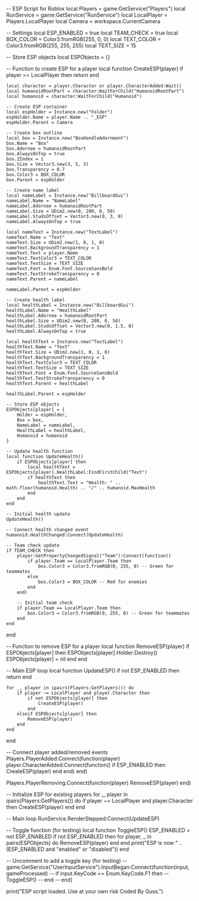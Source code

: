 -- ESP Script for Roblox
local Players = game:GetService("Players")
local RunService = game:GetService("RunService")
local LocalPlayer = Players.LocalPlayer
local Camera = workspace.CurrentCamera

-- Settings
local ESP_ENABLED = true
local TEAM_CHECK = true
local BOX_COLOR = Color3.fromRGB(255, 0, 0)
local TEXT_COLOR = Color3.fromRGB(255, 255, 255)
local TEXT_SIZE = 15

-- Store ESP objects
local ESPObjects = {}

-- Function to create ESP for a player
local function CreateESP(player)
    if player == LocalPlayer then return end
    
    local character = player.Character or player.CharacterAdded:Wait()
    local humanoidRootPart = character:WaitForChild("HumanoidRootPart")
    local humanoid = character:WaitForChild("Humanoid")
    
    -- Create ESP container
    local espHolder = Instance.new("Folder")
    espHolder.Name = player.Name .. "_ESP"
    espHolder.Parent = Camera
    
    -- Create box outline
    local box = Instance.new("BoxHandleAdornment")
    box.Name = "Box"
    box.Adornee = humanoidRootPart
    box.AlwaysOnTop = true
    box.ZIndex = 1
    box.Size = Vector3.new(3, 5, 3)
    box.Transparency = 0.7
    box.Color3 = BOX_COLOR
    box.Parent = espHolder
    
    -- Create name label
    local nameLabel = Instance.new("BillboardGui")
    nameLabel.Name = "NameLabel"
    nameLabel.Adornee = humanoidRootPart
    nameLabel.Size = UDim2.new(0, 200, 0, 50)
    nameLabel.StudsOffset = Vector3.new(0, 3, 0)
    nameLabel.AlwaysOnTop = true
    
    local nameText = Instance.new("TextLabel")
    nameText.Name = "Text"
    nameText.Size = UDim2.new(1, 0, 1, 0)
    nameText.BackgroundTransparency = 1
    nameText.Text = player.Name
    nameText.TextColor3 = TEXT_COLOR
    nameText.TextSize = TEXT_SIZE
    nameText.Font = Enum.Font.SourceSansBold
    nameText.TextStrokeTransparency = 0
    nameText.Parent = nameLabel
    
    nameLabel.Parent = espHolder
    
    -- Create health label
    local healthLabel = Instance.new("BillboardGui")
    healthLabel.Name = "HealthLabel"
    healthLabel.Adornee = humanoidRootPart
    healthLabel.Size = UDim2.new(0, 200, 0, 50)
    healthLabel.StudsOffset = Vector3.new(0, 1.5, 0)
    healthLabel.AlwaysOnTop = true
    
    local healthText = Instance.new("TextLabel")
    healthText.Name = "Text"
    healthText.Size = UDim2.new(1, 0, 1, 0)
    healthText.BackgroundTransparency = 1
    healthText.TextColor3 = TEXT_COLOR
    healthText.TextSize = TEXT_SIZE
    healthText.Font = Enum.Font.SourceSansBold
    healthText.TextStrokeTransparency = 0
    healthText.Parent = healthLabel
    
    healthLabel.Parent = espHolder
    
    -- Store ESP objects
    ESPObjects[player] = {
        Holder = espHolder,
        Box = box,
        NameLabel = nameLabel,
        HealthLabel = healthLabel,
        Humanoid = humanoid
    }
    
    -- Update health function
    local function UpdateHealth()
        if ESPObjects[player] then
            local healthText = ESPObjects[player].HealthLabel:FindFirstChild("Text")
            if healthText then
                healthText.Text = "Health: " .. math.floor(humanoid.Health) .. "/" .. humanoid.MaxHealth
            end
        end
    end
    
    -- Initial health update
    UpdateHealth()
    
    -- Connect health changed event
    humanoid.HealthChanged:Connect(UpdateHealth)
    
    -- Team check update
    if TEAM_CHECK then
        player:GetPropertyChangedSignal("Team"):Connect(function()
            if player.Team == LocalPlayer.Team then
                box.Color3 = Color3.fromRGB(0, 255, 0) -- Green for teammates
            else
                box.Color3 = BOX_COLOR -- Red for enemies
            end
        end)
        
        -- Initial team check
        if player.Team == LocalPlayer.Team then
            box.Color3 = Color3.fromRGB(0, 255, 0) -- Green for teammates
        end
    end
end

-- Function to remove ESP for a player
local function RemoveESP(player)
    if ESPObjects[player] then
        ESPObjects[player].Holder:Destroy()
        ESPObjects[player] = nil
    end
end

-- Main ESP loop
local function UpdateESP()
    if not ESP_ENABLED then return end
    
    for _, player in ipairs(Players:GetPlayers()) do
        if player ~= LocalPlayer and player.Character then
            if not ESPObjects[player] then
                CreateESP(player)
            end
        elseif ESPObjects[player] then
            RemoveESP(player)
        end
    end
end

-- Connect player added/removed events
Players.PlayerAdded:Connect(function(player)
    player.CharacterAdded:Connect(function()
        if ESP_ENABLED then
            CreateESP(player)
        end
    end)
end)

Players.PlayerRemoving:Connect(function(player)
    RemoveESP(player)
end)

-- Initialize ESP for existing players
for _, player in ipairs(Players:GetPlayers()) do
    if player ~= LocalPlayer and player.Character then
        CreateESP(player)
    end
end

-- Main loop
RunService.RenderStepped:Connect(UpdateESP)

-- Toggle function (for testing)
local function ToggleESP()
    ESP_ENABLED = not ESP_ENABLED
    if not ESP_ENABLED then
        for player, _ in pairs(ESPObjects) do
            RemoveESP(player)
        end
    end
    print("ESP is now " .. (ESP_ENABLED and "enabled" or "disabled"))
end

-- Uncomment to add a toggle key (for testing)
-- game:GetService("UserInputService").InputBegan:Connect(function(input, gameProcessed)
--     if input.KeyCode == Enum.KeyCode.F1 then
--         ToggleESP()
--     end
-- end)

print("ESP script loaded. Use at your own risk Coded By Guss.")
